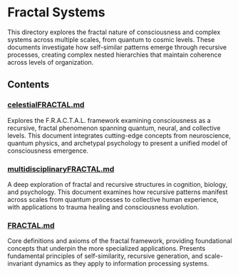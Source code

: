 # Fractal Systems

This directory explores the fractal nature of consciousness and complex systems across multiple scales, from quantum to cosmic levels. These documents investigate how self-similar patterns emerge through recursive processes, creating complex nested hierarchies that maintain coherence across levels of organization.

## Contents

### [celestialFRACTAL.md](./celestialFRACTAL.md)
Explores the F.R.A.C.T.A.L. framework examining consciousness as a recursive, fractal phenomenon spanning quantum, neural, and collective levels. This document integrates cutting-edge concepts from neuroscience, quantum physics, and archetypal psychology to present a unified model of consciousness emergence.

### [multidisciplinaryFRACTAL.md](./multidisciplinaryFRACTAL.md)
A deep exploration of fractal and recursive structures in cognition, biology, and psychology. This document examines how recursive patterns manifest across scales from quantum processes to collective human experience, with applications to trauma healing and consciousness evolution.

### [FRACTAL.md](./FRACTAL.md)
Core definitions and axioms of the fractal framework, providing foundational concepts that underpin the more specialized applications. Presents fundamental principles of self-similarity, recursive generation, and scale-invariant dynamics as they apply to information processing systems.

